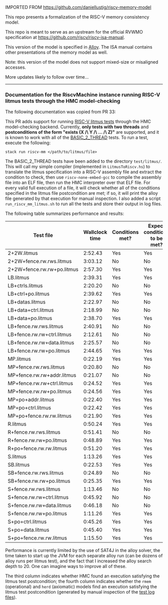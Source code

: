IMPORTED FROM https://github.com/daniellustig/riscv-memory-model

This repo presents a formalization of the RISC-V memory consistency model.

This repo is meant to serve as an upstream for the official RVWMO specification at <https://github.com/riscv/riscv-isa-manual>.

This version of the model is specified in [Alloy](http://alloy.mit.edu).  The ISA manual contains other presentations of the memory model as well.

Note: this version of the model does not support mixed-size or misaligned accesses.

More updates likely to follow over time...

-------------

### Documentation for the RiscvMachine instance running RISC-V litmus tests through the HMC model-checking

The following documentation was copied from PR 33:

This PR adds support for running [RISC-V litmus tests](https://github.com/litmus-tests/litmus-tests-riscv) through the HMC model-checking backend. Currently, **only tests with two threads** and **postconditions of the form "exists (X /\ Y /\ ... /\ Z)"** are supported, and it is known to work with all of the [BASIC_2_THREAD](https://github.com/litmus-tests/litmus-tests-riscv/tree/master/tests/non-mixed-size/BASIC_2_THREAD) tests. To run a test, execute the following:
```
stack run riscv-mm </path/to/litmus/file>
```
The BASIC_2_THREAD tests have been added to the directory `test/litmus/`. This will call my simple compiler (implemented in `LitmusToRiscv.hs`) to translate the litmus specification into a RISC-V assembly file and extract the condition to check, then use `riscv-none-embed-gcc` to compile the assembly file into an ELF file, then run the HMC interpreter over that ELF file. For every valid full execution of a file, it will check whether all of the conditions specified in the litmus file postcondition are met; if so, it will print the alloy file generated by that execution for manual inspection. I also added a script `run_riscv_mm_litmus.sh` to run all the tests and store their output in log files.

The following table summarizes performance and results:

| Test file | Wallclock time | Conditions met? | Expect conditions to be met? |
|-----------|----------------|-----------------|------------------------------|
| 2+2W.litmus | 2:52.43 | Yes | Yes |
| 2+2W+fence.rw.rws.litmus | 3:03.12 | No | No |
| 2+2W+fence.rw.rw+po.litmus | 2:57.30 | Yes | Yes |
| LB.litmus | 2:39.31 | Yes | Yes |
| LB+ctrls.litmus | 2:20.20 | No | No |
| LB+ctrl+po.litmus | 2:39.62 | Yes | Yes |
| LB+datas.litmus | 2:22.97 | No | No |
| LB+data+ctrl.litmus | 2:18.99 | No | No |
| LB+data+po.litmus | 2:38.70 | Yes | Yes |
| LB+fence.rw.rws.litmus | 2:40.91 | No | No |
| LB+fence.rw.rw+ctrl.litmus | 2:12.61 | No | No |
| LB+fence.rw.rw+data.litmus | 2:25.57 | No | No |
| LB+fence.rw.rw+po.litmus | 2:44.65 | Yes | Yes |
| MP.litmus | 0:22.19 | Yes | Yes |
| MP+fence.rw.rws.litmus | 0:20.80 | No | No |
| MP+fence.rw.rw+addr.litmus | 0:21.07 | No | No |
| MP+fence.rw.rw+ctrl.litmus | 0:24.52 | Yes | Yes |
| MP+fence.rw.rw+po.litmus | 0:24.56 | Yes | Yes |
| MP+po+addr.litmus | 0:22.40 | Yes | Yes |
| MP+po+ctrl.litmus | 0:22.42 | Yes | Yes |
| MP+po+fence.rw.rw.litmus | 0:21.90 | Yes | Yes |
| R.litmus | 0:50.24 | Yes | Yes |
| R+fence.rw.rws.litmus | 0:51.41 | No | No |
| R+fence.rw.rw+po.litmus | 0:48.89 | Yes | Yes |
| R+po+fence.rw.rw.litmus | 0:51.20 | Yes | Yes |
| S.litmus | 1:13.26 | Yes | Yes |
| SB.litmus | 0:22.53 | Yes | Yes |
| SB+fence.rw.rws.litmus | 0:24.89 | No | No |
| SB+fence.rw.rw+po.litmus | 0:25.35 | Yes | Yes |
| S+fence.rw.rws.litmus | 1:13.46 | No | No |
| S+fence.rw.rw+ctrl.litmus | 0:45.92 | No | No |
| S+fence.rw.rw+data.litmus | 0:46.18 | No | No |
| S+fence.rw.rw+po.litmus | 1:11.26 | Yes | Yes |
| S+po+ctrl.litmus | 0:45.26 | Yes | Yes |
| S+po+data.litmus | 0:45.40 | Yes | Yes |
| S+po+fence.rw.rw.litmus | 1:15.50 | Yes | Yes |

Performance is currently limited by the use of SAT4J in the alloy solver, the time taken to start up the JVM for each separate alloy run (can be dozens of alloy runs per litmus test), and the fact that I increased the alloy search depth to 20. One can imagine ways to improve all of these.

The third column indicates whether HMC found an execution satisfying the litmus test postcondition; the fourth column indicates whether the `rmem` (operational) and `herd` (axiomatic) models find an execution satisfying the litmus test postcondition (generated by manual inspection of the [test log files](https://github.com/litmus-tests/litmus-tests-riscv/tree/master/model-results)).
